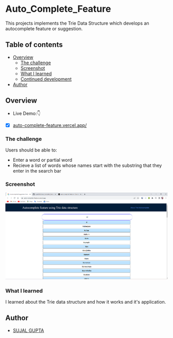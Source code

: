 # Auto_Complete_Feature
This projects implements the Trie Data Structure which develops an autocomplete feature or suggestion.

## Table of contents

- [Overview](#overview)
  - [The challenge](#the-challenge)
  - [Screenshot](#screenshot)
  - [What I learned](#what-i-learned)
  - [Continued development](#continued-development)
- [Author](#author)

## Overview

- Live Demo:👇

- [x] [auto-complete-feature.vercel.app/](https://auto-complete-feature.vercel.app/)

### The challenge

Users should be able to:

- Enter a word or partial word
- Recieve a list of words whose names start with the substring that they enter in the search bar

### Screenshot

<a href="#"> <img src="img/Demo_1.png"/> </a>


### What I learned

I learned about the Trie data structure and how it works and it's application. 


## Author

- [SUJAL GUPTA](https://github.com/sujal2048)
